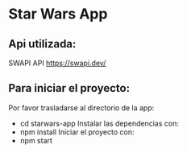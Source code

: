 # Star Wars App

## Api utilizada:

SWAPI API 
https://swapi.dev/

## Para iniciar el proyecto:

Por favor trasladarse al directorio de la app:
- cd starwars-app
Instalar las dependencias con:
- npm install
Iniciar el proyecto con:
- npm start

